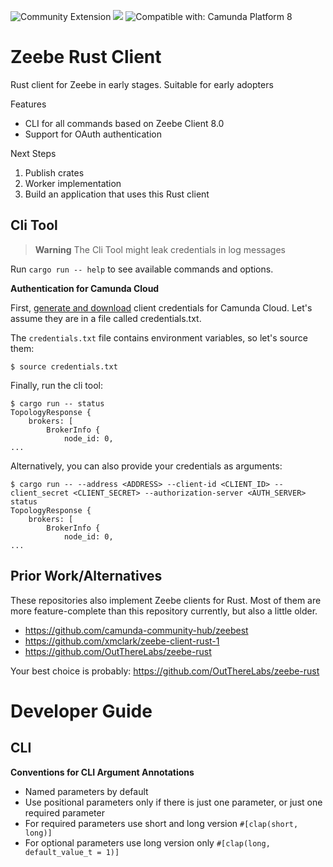 
![Community Extension](https://img.shields.io/badge/Community%20Extension-An%20open%20source%20community%20maintained%20project-FF4700)
[![](https://img.shields.io/badge/Lifecycle-Proof%20of%20Concept-blueviolet)](https://github.com/Camunda-Community-Hub/community/blob/main/extension-lifecycle.md#proof-of-concept-)
![Compatible with: Camunda Platform 8](https://img.shields.io/badge/Compatible%20with-Camunda%20Platform%208-0072Ce)


# Zeebe Rust Client
Rust client for Zeebe in early stages. Suitable for early adopters

Features
* CLI for all commands based on Zeebe Client 8.0
* Support for OAuth authentication

Next Steps
1. Publish crates
2. Worker implementation
3. Build an application that uses this Rust client

## Cli Tool

> **Warning**
> The Cli Tool might leak credentials in log messages

Run `cargo run -- help` to see available commands and options.

**Authentication for Camunda Cloud**

First, [generate and download](https://docs.camunda.io/docs/next/components/console/manage-clusters/manage-api-clients/) client credentials for Camunda Cloud. Let's assume they are in a file called credentials.txt.

The `credentials.txt` file contains environment variables, so let's source them:
```shell
$ source credentials.txt
```

Finally, run the cli tool: 

```shell
$ cargo run -- status
TopologyResponse {
    brokers: [
        BrokerInfo {
            node_id: 0,
...
```

Alternatively, you can also provide your credentials as arguments:

```shell
$ cargo run -- --address <ADDRESS> --client-id <CLIENT_ID> --client_secret <CLIENT_SECRET> --authorization-server <AUTH_SERVER> status 
TopologyResponse {
    brokers: [
        BrokerInfo {
            node_id: 0,
...
```

## Prior Work/Alternatives

These repositories also implement Zeebe clients for Rust. Most of them are more feature-complete than this repository currently, but also a little older.
* https://github.com/camunda-community-hub/zeebest
* https://github.com/xmclark/zeebe-client-rust-1
* https://github.com/OutThereLabs/zeebe-rust

Your best choice is probably: https://github.com/OutThereLabs/zeebe-rust


# Developer Guide

## CLI

**Conventions for CLI Argument Annotations**
* Named parameters by default
* Use positional parameters only if there is just one parameter, or just one required parameter
* For required parameters use short and long version `#[clap(short, long)]`
* For optional parameters use long version only `#[clap(long, default_value_t = 1)]`
